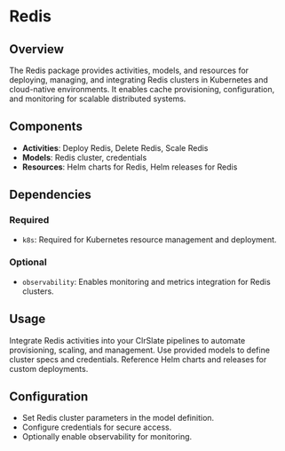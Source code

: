 # Redis

## Overview
The Redis package provides activities, models, and resources for deploying, managing, and integrating Redis clusters in Kubernetes and cloud-native environments. It enables cache provisioning, configuration, and monitoring for scalable distributed systems.

## Components
- **Activities**: Deploy Redis, Delete Redis, Scale Redis
- **Models**: Redis cluster, credentials
- **Resources**: Helm charts for Redis, Helm releases for Redis

## Dependencies
### Required
- `k8s`: Required for Kubernetes resource management and deployment.

### Optional
- `observability`: Enables monitoring and metrics integration for Redis clusters.

## Usage
Integrate Redis activities into your ClrSlate pipelines to automate provisioning, scaling, and management. Use provided models to define cluster specs and credentials. Reference Helm charts and releases for custom deployments.

## Configuration
- Set Redis cluster parameters in the model definition.
- Configure credentials for secure access.
- Optionally enable observability for monitoring.
